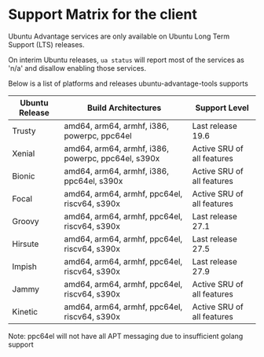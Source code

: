 # Support Matrix for the client

Ubuntu Advantage services are only available on Ubuntu Long Term Support (LTS) releases.

On interim Ubuntu releases, `ua status` will report most of the services as 'n/a' and disallow enabling those services.

Below is a list of platforms and releases ubuntu-advantage-tools supports

| Ubuntu Release | Build Architectures                                | Support Level              |
| -------------- | -------------------------------------------------- | -------------------------- |
| Trusty         | amd64, arm64, armhf, i386, powerpc, ppc64el        | Last release 19.6          |
| Xenial         | amd64, arm64, armhf, i386, powerpc, ppc64el, s390x | Active SRU of all features |
| Bionic         | amd64, arm64, armhf, i386, ppc64el, s390x          | Active SRU of all features |
| Focal          | amd64, arm64, armhf, ppc64el, riscv64, s390x       | Active SRU of all features |
| Groovy         | amd64, arm64, armhf, ppc64el, riscv64, s390x       | Last release 27.1          |
| Hirsute        | amd64, arm64, armhf, ppc64el, riscv64, s390x       | Last release 27.5          |
| Impish         | amd64, arm64, armhf, ppc64el, riscv64, s390x       | Last release 27.9          |
| Jammy          | amd64, arm64, armhf, ppc64el, riscv64, s390x       | Active SRU of all features |
| Kinetic        | amd64, arm64, armhf, ppc64el, riscv64, s390x       | Active SRU of all features |

Note: ppc64el will not have all APT messaging due to insufficient golang support
